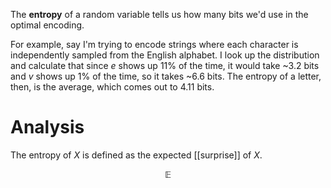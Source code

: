 The **entropy** of a random variable tells us how many bits we'd use in the optimal encoding. 

For example, say I'm trying to encode strings where each character is independently sampled from the English alphabet. I look up the distribution and calculate that since _e_ shows up 11% of the time, it would take ~3.2 bits and _v_ shows up 1% of the time, so it takes ~6.6 bits. The entropy of a letter, then, is the average, which comes out to 4.11 bits.

# Analysis

The entropy of $X$ is defined as the expected [[surprise]] of $X$.

$$
\mathbb{E}
$$